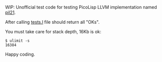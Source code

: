 WIP: Unofficial test code for testing PicoLisp LLVM implementation named
[pil21](https://git.envs.net/mpech/pil21/).

After calling [tests.l](tests.l) file should return all "OKs".

You must take care for stack depth, 16Kb is ok:
```
$ ulimit -s
16384
```

Happy coding.

